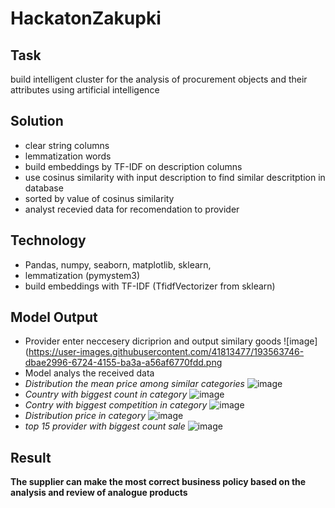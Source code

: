 # HackatonZakupki
## Task
build intelligent cluster for the analysis of procurement objects and their attributes using artificial intelligence
## Solution
- clear string columns
- lemmatization words
- build embeddings by TF-IDF on description columns
- use cosinus similarity with input description to find similar descritption in database
- sorted by value of cosinus similarity
- analyst recevied data for recomendation to provider
## Technology
- Pandas, numpy, seaborn, matplotlib, sklearn,
- lemmatization (pymystem3)
- build embeddings with TF-IDF (TfidfVectorizer from sklearn)
## Model Output
- Provider enter neccesery dicriprion and output similary goods
![image](https://user-images.githubusercontent.com/41813477/193563746-dbae2996-6724-4155-ba3a-a56af6770fdd.png
- Model analys the received data
- *Distribution the mean price among similar categories*
![image](https://user-images.githubusercontent.com/41813477/193564078-b7937eca-9963-4e4f-82bf-a947c88c6f40.png)
- *Сountry with biggest count in category*
![image](https://user-images.githubusercontent.com/41813477/193564637-447ce6bd-44d5-4a3a-9bdd-7a7b0c52ac36.png)
- *Contry with biggest competition in category*
![image](https://user-images.githubusercontent.com/41813477/193565104-c03a3803-5154-45a3-8dc5-47efed6b73cb.png)
- *Distribution price in category*
![image](https://user-images.githubusercontent.com/41813477/193565341-32dfaaaf-8b0c-49b1-8a73-42f79e2660f4.png)
- *top 15 provider with biggest count sale*
![image](https://user-images.githubusercontent.com/41813477/193565540-df00e4f2-0102-4bbe-94a7-17a985883055.png)
## Result
**The supplier can make the most correct business policy based on the analysis and review of analogue products**
